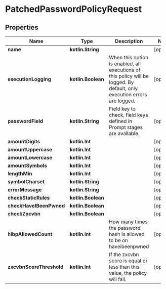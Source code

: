 
# PatchedPasswordPolicyRequest

## Properties
Name | Type | Description | Notes
------------ | ------------- | ------------- | -------------
**name** | **kotlin.String** |  |  [optional]
**executionLogging** | **kotlin.Boolean** | When this option is enabled, all executions of this policy will be logged. By default, only execution errors are logged. |  [optional]
**passwordField** | **kotlin.String** | Field key to check, field keys defined in Prompt stages are available. |  [optional]
**amountDigits** | **kotlin.Int** |  |  [optional]
**amountUppercase** | **kotlin.Int** |  |  [optional]
**amountLowercase** | **kotlin.Int** |  |  [optional]
**amountSymbols** | **kotlin.Int** |  |  [optional]
**lengthMin** | **kotlin.Int** |  |  [optional]
**symbolCharset** | **kotlin.String** |  |  [optional]
**errorMessage** | **kotlin.String** |  |  [optional]
**checkStaticRules** | **kotlin.Boolean** |  |  [optional]
**checkHaveIBeenPwned** | **kotlin.Boolean** |  |  [optional]
**checkZxcvbn** | **kotlin.Boolean** |  |  [optional]
**hibpAllowedCount** | **kotlin.Int** | How many times the password hash is allowed to be on haveibeenpwned |  [optional]
**zxcvbnScoreThreshold** | **kotlin.Int** | If the zxcvbn score is equal or less than this value, the policy will fail. |  [optional]



